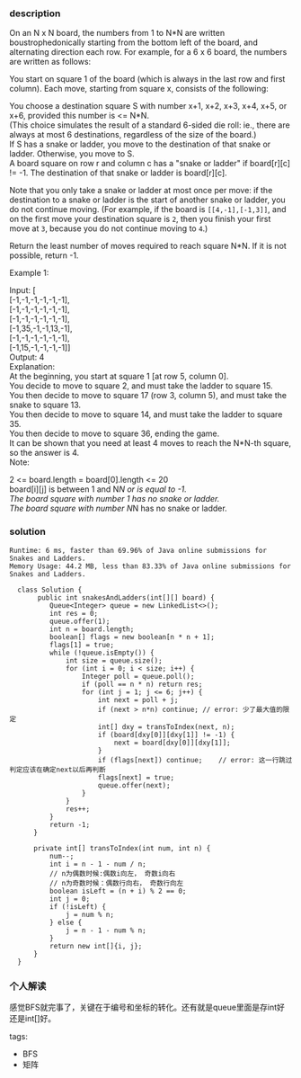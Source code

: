 ### description    
  On an N x N board, the numbers from 1 to N*N are written boustrophedonically starting from the bottom left of the board, and alternating direction each row.  For example, for a 6 x 6 board, the numbers are written as follows:  
    
    
  You start on square 1 of the board (which is always in the last row and first column).  Each move, starting from square x, consists of the following:  
    
  You choose a destination square S with number x+1, x+2, x+3, x+4, x+5, or x+6, provided this number is <= N*N.  
  (This choice simulates the result of a standard 6-sided die roll: ie., there are always at most 6 destinations, regardless of the size of the board.)  
  If S has a snake or ladder, you move to the destination of that snake or ladder.  Otherwise, you move to S.  
  A board square on row r and column c has a "snake or ladder" if board[r][c] != -1.  The destination of that snake or ladder is board[r][c].  
    
  Note that you only take a snake or ladder at most once per move: if the destination to a snake or ladder is the start of another snake or ladder, you do not continue moving.  (For example, if the board is `[[4,-1],[-1,3]]`, and on the first move your destination square is `2`, then you finish your first move at `3`, because you do not continue moving to `4`.)  
    
  Return the least number of moves required to reach square N*N.  If it is not possible, return -1.  
    
  Example 1:  
    
  Input: [  
  [-1,-1,-1,-1,-1,-1],  
  [-1,-1,-1,-1,-1,-1],  
  [-1,-1,-1,-1,-1,-1],  
  [-1,35,-1,-1,13,-1],  
  [-1,-1,-1,-1,-1,-1],  
  [-1,15,-1,-1,-1,-1]]  
  Output: 4  
  Explanation:   
  At the beginning, you start at square 1 [at row 5, column 0].  
  You decide to move to square 2, and must take the ladder to square 15.  
  You then decide to move to square 17 (row 3, column 5), and must take the snake to square 13.  
  You then decide to move to square 14, and must take the ladder to square 35.  
  You then decide to move to square 36, ending the game.  
  It can be shown that you need at least 4 moves to reach the N*N-th square, so the answer is 4.  
  Note:  
    
  2 <= board.length = board[0].length <= 20  
  board[i][j] is between 1 and N*N or is equal to -1.  
  The board square with number 1 has no snake or ladder.  
  The board square with number N*N has no snake or ladder.  
### solution    
```    
Runtime: 6 ms, faster than 69.96% of Java online submissions for Snakes and Ladders.  
Memory Usage: 44.2 MB, less than 83.33% of Java online submissions for Snakes and Ladders.  
  
  class Solution {  
       public int snakesAndLadders(int[][] board) {  
          Queue<Integer> queue = new LinkedList<>();  
          int res = 0;  
          queue.offer(1);  
          int n = board.length;  
          boolean[] flags = new boolean[n * n + 1];  
          flags[1] = true;  
          while (!queue.isEmpty()) {  
              int size = queue.size();  
              for (int i = 0; i < size; i++) {  
                  Integer poll = queue.poll();  
                  if (poll == n * n) return res;  
                  for (int j = 1; j <= 6; j++) {  
                      int next = poll + j;  
                      if (next > n*n) continue; // error: 少了最大值的限定  
                      int[] dxy = transToIndex(next, n);  
                      if (board[dxy[0]][dxy[1]] != -1) {  
                          next = board[dxy[0]][dxy[1]];  
                      }  
                      if (flags[next]) continue;    // error: 这一行跳过判定应该在确定next以后再判断  
                      flags[next] = true;  
                      queue.offer(next);  
                  }  
              }  
              res++;  
          }  
          return -1;  
      }  
    
      private int[] transToIndex(int num, int n) {  
          num--;  
          int i = n - 1 - num / n;  
          // n为偶数时候:偶数i向左， 奇数i向右  
          // n为奇数时候：偶数行向右， 奇数行向左  
          boolean isLeft = (n + i) % 2 == 0;  
          int j = 0;  
          if (!isLeft) {  
              j = num % n;  
          } else {  
              j = n - 1 - num % n;  
          }  
          return new int[]{i, j};  
      }  
  }  
```    
    
### 个人解读    
  感觉BFS就完事了，关键在于编号和坐标的转化。还有就是queue里面是存int好还是int[]好。  
    
    
    
tags:    
  -  BFS  
  -  矩阵  
